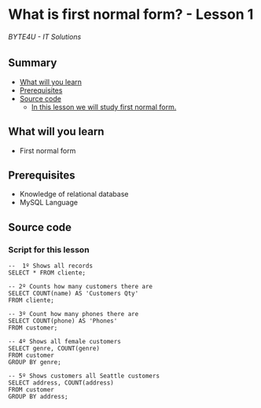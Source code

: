 # What is first normal form? - Lesson 1
###### BYTE4U - IT Solutions

## Summary
- [What will you learn](#What-will-you-learn)
- [Prerequisites](#Prerequisites)
- [Source code](#source-code)
  - [In this lesson we will study first normal form.](#In-this-lesson-we-will-study-first-normal-form.)
  
## What will you learn
- First normal form

## Prerequisites

- Knowledge of relational database 
- MySQL Language

## Source code

### Script for this lesson

``` mysql
--  1º Shows all records
SELECT * FROM cliente;

-- 2º Counts how many customers there are
SELECT COUNT(name) AS 'Customers Qty' 
FROM cliente;

-- 3º Count how many phones there are 
SELECT COUNT(phone) AS 'Phones' 
FROM customer;

-- 4º Shows all female customers 
SELECT genre, COUNT(genre) 
FROM customer
GROUP BY genre;

-- 5º Shows customers all Seattle customers 
SELECT address, COUNT(address) 
FROM customer
GROUP BY address;

```
